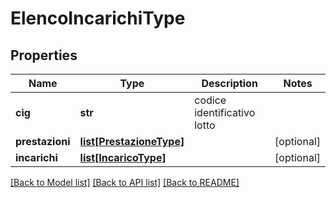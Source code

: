 # ElencoIncarichiType

## Properties
Name | Type | Description | Notes
------------ | ------------- | ------------- | -------------
**cig** | **str** | codice identificativo lotto | 
**prestazioni** | [**list[PrestazioneType]**](PrestazioneType.md) |  | [optional] 
**incarichi** | [**list[IncaricoType]**](IncaricoType.md) |  | [optional] 

[[Back to Model list]](../README.md#documentation-for-models) [[Back to API list]](../README.md#documentation-for-api-endpoints) [[Back to README]](../README.md)

